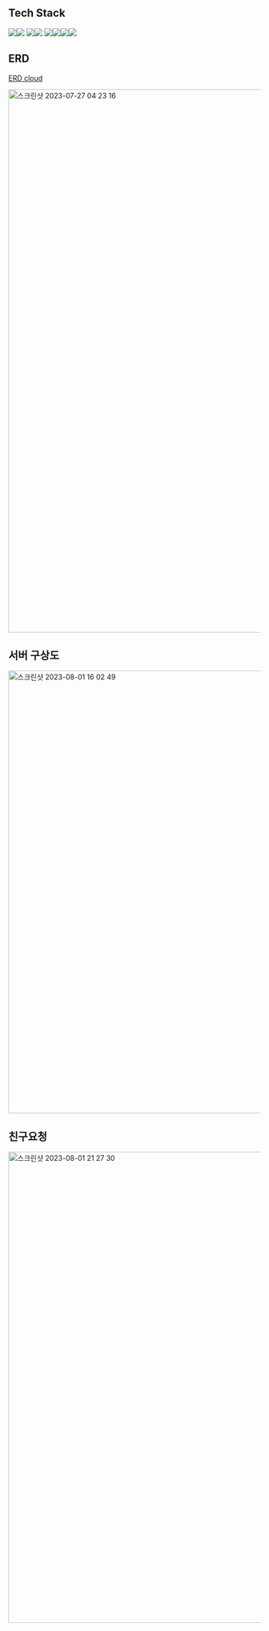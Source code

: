 ## Tech Stack

<img src="https://img.shields.io/badge/Node.js-339933?style=for-the-badge&logo=Node.js&logoColor=white"><img src="https://img.shields.io/badge/NestJS-E0234E?style=for-the-badge&logo=NestJS&logoColor=white">
<img src="https://img.shields.io/badge/TypeORM-E0234E?style=for-the-badge&logo=TypeORM&logoColor=white"><img src="https://img.shields.io/badge/Socket.io-010101?style=for-the-badge&logo=Socket.io&logoColor=white">
<img src="https://img.shields.io/badge/Redis-DC382D?style=for-the-badge&logo=Redis&logoColor=white"><img src="https://img.shields.io/badge/Bull-4169E1?style=for-the-badge&logo=Bull&logoColor=white"><img src="https://img.shields.io/badge/PostgreSQL-4169E1?style=for-the-badge&logo=PostgreSQL&logoColor=white"><img src="https://img.shields.io/badge/SonarQube-4E9BCD?style=for-the-badge&logo=SonarQube&logoColor=white">

## ERD

[ERD cloud](https://www.erdcloud.com/d/MRkJ6ehSYj4tu7nxd)

<img width="1085" alt="스크린샷 2023-07-27 04 23 16" src="https://github.com/42-pingpong/backend/assets/76278794/0a9512b1-0ad3-4c69-a992-9b7a2379ee3d">

<br>

## 서버 구상도
<img width="884" alt="스크린샷 2023-08-01 16 02 49" src="https://github.com/42-pingpong/backend/assets/76278794/066eb86c-3350-4635-be07-92f02c5fa8d6">

<br>

## 친구요청

<img width="941" alt="스크린샷 2023-08-01 21 27 30" src="https://github.com/42-pingpong/backend/assets/76278794/f1a69bd7-5025-444c-ae8a-5b20fac3af54">
